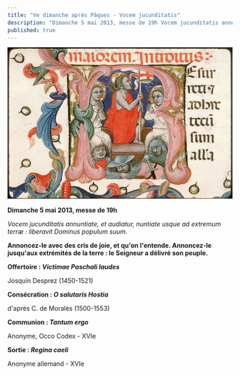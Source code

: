 ```yaml
---
title: "Ve dimanche après Pâques - Vocem jucunditatis"
description: "Dimanche 5 mai 2013, messe de 19h Vocem jucunditatis annuntiate, et audiatur, nuntiate usque ad extremum terræ : liberavit Dominus populum suum. Annoncez-le avec des cris de joie, et qu'on l'entende. Annoncez-le jusqu'aux extrémités de la terre : le Seigneur..."
published: true
---
```



![](/images/2013-05-03-resurrection.jpg)

**Dimanche 5 mai 2013, messe de 19h**

*Vocem jucunditatis annuntiate, et audiatur, nuntiate usque ad extremum terræ : liberavit Dominus populum suum.*

**Annoncez-le avec des cris de joie, et qu'on l'entende. Annoncez-le jusqu'aux extrémités de la terre : le Seigneur a délivré son peuple.**

**Offertoire : ***Victimae Paschali laudes*****

Josquin Desprez (1450-1521)

**Consécration : *O salutaris Hostia***

d'après C. de Moralès (1500-1553)

**Communion : ***Tantum ergo*****

Anonyme, Occo Codex - XVIe

**Sortie : ***Regina caeli*****

Anonyme allemand - XVIe